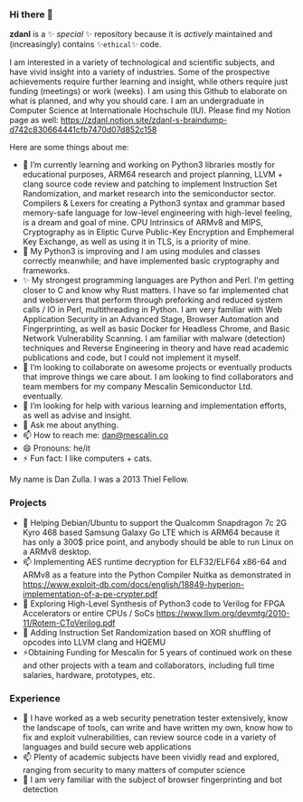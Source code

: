 ### Hi there 👋

**zdanl** is a ✨ _special_ ✨ repository because it is _actively_ maintained and (increasingly) contains ✨`ethical`✨ code.

I am interested in a variety of technological and scientific subjects, and have vivid insight into a variety of industries. Some of the prospective achievements require further learning and insight, while others require just funding (meetings) or work (weeks). I am using this Github to elaborate on what is planned, and why you should care. I am an undergraduate in Computer Science at Internationale Hochschule (IU). Please find my Notion page as well: https://zdanl.notion.site/zdanl-s-braindump-d742c830664441cfb7470d07d852c158

Here are some things about me:

- 🔭 I’m currently learning and working on Python3 libraries mostly for educational purposes, ARM64 research and project planning, LLVM + clang source code review and patching to implement Instruction Set Randomization, and market research into the semiconductor sector. Compilers & Lexers for creating a Python3 syntax and grammar based memory-safe language for low-level engineering with high-level feeling, is a dream and goal of mine. CPU Intrinsics of ARMv8 and MIPS, Cryptography as in Eliptic Curve Public-Key Encryption and Emphemeral Key Exchange, as well as using it in TLS, is a priority of mine. 
- 🌱 My Python3 is improving and I am using modules and classes correctly meanwhile; and have implemented basic cryptography and frameworks.
- ✨ My strongest programming languages are Python and Perl. I'm getting closer to C and know why Rust matters. I have so far implemented chat and webservers that perform through preforking and reduced system calls / IO in Perl, multithreading in Python. I am very familiar with Web Application Security in an Advanced Stage, Browser Automation and Fingerprinting, as well as basic Docker for Headless Chrome, and Basic Network Vulnerability Scanning. I am familiar with malware (detection) techniques and Reverse Engineering in theory and have read academic publications and code, but I could not implement it myself.
- 👯 I’m looking to collaborate on awesome projects or eventually products that improve things we care about. I am looking to find collaborators and team members for my company Mescalin Semiconductor Ltd. eventually.
- 🤔 I’m looking for help with various learning and implementation efforts, as well as advise and insight.
- 💬 Ask me about anything.
- 📫 How to reach me: dan@mescalin.co
- 😄 Pronouns: he/it
- ⚡ Fun fact: I like computers + cats.

My name is Dan Zulla. I was a 2013 Thiel Fellow.

### Projects

- 🔭 Helping Debian/Ubuntu to support the Qualcomm Snapdragon 7c 2G Kyro 468 based Samsung Galaxy Go LTE which is ARM64 because it has only a 300$ price point, and anybody should be able to run Linux on a ARMv8 desktop.
- 📫 Implementing AES runtime decryption for ELF32/ELF64 x86-64 and ARMv8 as a feature into the Python Compiler Nuitka as demonstrated in https://www.exploit-db.com/docs/english/18849-hyperion-implementation-of-a-pe-crypter.pdf
- 👯 Exploring High-Level Synthesis of Python3 code to Verilog for FPGA Accelerators or entire CPUs / SoCs https://www.llvm.org/devmtg/2010-11/Rotem-CToVerilog.pdf
- 🤔 Adding Instruction Set Randomization based on XOR shuffling of opcodes into LLVM clang and HQEMU
- ⚡Obtaining Funding for Mescalin for 5 years of continued work on these and other projects with a team and collaborators, including full time salaries, hardware, prototypes, etc.

### Experience 

- 🔭 I have worked as a web security penetration tester extensively, know the landscape of tools, can write and have written my own, know how to fix and exploit vulnerabilities, can review source code in a variety of languages and build secure web applications
- 📫 Plenty of academic subjects have been vividly read and explored, ranging from security to many matters of computer science
- 👯 I am very familiar with the subject of browser fingerprinting and bot detection
